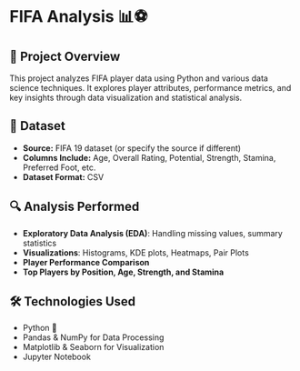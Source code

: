 # FIFA Analysis 📊⚽

## 📌 Project Overview
This project analyzes FIFA player data using Python and various data science techniques. It explores player attributes, performance metrics, and key insights through data visualization and statistical analysis.

## 📂 Dataset
- **Source:** FIFA 19 dataset (or specify the source if different)
- **Columns Include:** Age, Overall Rating, Potential, Strength, Stamina, Preferred Foot, etc.
- **Dataset Format:** CSV

## 🔍 Analysis Performed
- **Exploratory Data Analysis (EDA)**: Handling missing values, summary statistics
- **Visualizations**: Histograms, KDE plots, Heatmaps, Pair Plots
- **Player Performance Comparison**
- **Top Players by Position, Age, Strength, and Stamina**

## 🛠️ Technologies Used
- Python 🐍  
- Pandas & NumPy for Data Processing  
- Matplotlib & Seaborn for Visualization  
- Jupyter Notebook  

